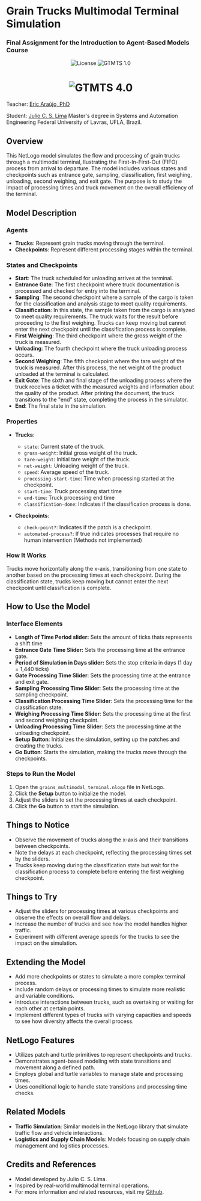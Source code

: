 # Grain Trucks Multimodal Terminal Simulation
### Final Assignment for the Introduction to Agent-Based Models Course

<p align="center">
  <img alt="License" src="https://img.shields.io/static/v1?label=license&message=MIT&color=8257E5&labelColor=000000">

 <img src="https://img.shields.io/static/v1?label=SDS&message=4.0&color=8257E5&labelColor=000000" alt="GTMTS 1.0" />
</p>

<h1 align="center">
  <img alt="GTMTS 4.0" title="Grain Trucks Multimodal Terminal Basic Simulation" src="https://github.com/juliocslima/sds3-project/blob/main/images/grain_terminal_basic_simulation.png" />
</h1>

Teacher: 
[Eric Araújo, PhD](https://orcid.org/0000-0003-4263-9075)

Student: 
[Julio C. S. Lima](http://lattes.cnpq.br/2520521178972799)
Master's degree in Systems and Automation Engineering
Federal University of Lavras, UFLA, Brazil.

## Overview

This NetLogo model simulates the flow and processing of grain trucks through a multimodal terminal, llustrating the First-In-First-Out (FIFO) process from arrival to departure. The model includes various states and checkpoints such as entrance gate, sampling, classification, first weighing, unloading, second weighing, and exit gate. The purpose is to study the impact of processing times and truck movement on the overall efficiency of the terminal.

## Model Description

### Agents

- **Trucks**: Represent grain trucks moving through the terminal.
- **Checkpoints**: Represent different processing stages within the terminal.

### States and Checkpoints

- **Start**: The truck scheduled for unloading arrives at the terminal.
- **Entrance Gate**: The first checkpoint where truck documentation is processed and checked for entry into the terminal.
- **Sampling**: The second checkpoint where a sample of the cargo is taken for the classification and analysis stage to meet quality requirements.
- **Classification**: In this state, the sample taken from the cargo is analyzed to meet quality requirements. The truck waits for the result before proceeding to the first weighing. Trucks can keep moving but cannot enter the next checkpoint until the classification process is complete.
- **First Weighing**: The third checkpoint where the gross weight of the truck is measured.
- **Unloading**: The fourth checkpoint where the truck unloading process occurs.
- **Second Weighing**: The fifth checkpoint where the tare weight of the truck is measured. After this process, the net weight of the product unloaded at the terminal is calculated.
- **Exit Gate**: The sixth and final stage of the unloading process where the truck receives a ticket with the measured weights and information about the quality of the product. After printing the document, the truck transitions to the "end" state, completing the process in the simulator.
- **End**: The final state in the simulation.

### Properties

- **Trucks**:
  - `state`: Current state of the truck.
  - `gross-weight`: Initial gross weight of the truck.
  - `tare-weight`: Initial tare weight of the truck.
  - `net-weight`: Unloading weight of the truck.
  - `speed`: Average speed of the truck.
  - `processing-start-time`: Time when processing started at the checkpoint.
  - `start-time`: Truck processing start time
  - `end-time`: Truck processing end time
  - `classification-done`: Indicates if the classification process is done.
  
- **Checkpoints**:
  - `check-point?`: Indicates if the patch is a checkpoint.
  - `automated-process?`: If true indicates processes that require no human intervention (Methods not implemented)

### How It Works

Trucks move horizontally along the x-axis, transitioning from one state to another based on the processing times at each checkpoint. During the classification state, trucks keep moving but cannot enter the next checkpoint until classification is complete.

## How to Use the Model

### Interface Elements

- **Length of Time Period slider:** Sets the amount of ticks thats represents a shift time
- **Entrance Gate Time Slider:** Sets the processing time at the entrance gate.
- **Period of Simulation in Days slider:** Sets the stop criteria in days (1 day = 1,440 ticks)
- **Gate Processing Time Slider**: Sets the processing time at the entrance and exit gate.
- **Sampling Processing Time Slider**: Sets the processing time at the sampling checkpoint.
- **Classification Processing Time Slider**: Sets the processing time for the classification state.
- **Weighing Processing Time Slider**: Sets the processing time at the first and second weighing checkpoint.
- **Unloading Processing Time Slider**: Sets the processing time at the unloading checkpoint.
- **Setup Button**: Initializes the simulation, setting up the patches and creating the trucks.
- **Go Button**: Starts the simulation, making the trucks move through the checkpoints.

### Steps to Run the Model

1. Open the `grains_multimodal_terminal.nlogo` file in NetLogo.
2. Click the **Setup** button to initialize the model.
3. Adjust the sliders to set the processing times at each checkpoint.
4. Click the **Go** button to start the simulation.

## Things to Notice

- Observe the movement of trucks along the x-axis and their transitions between checkpoints.
- Note the delays at each checkpoint, reflecting the processing times set by the sliders.
- Trucks keep moving during the classification state but wait for the classification process to complete before entering the first weighing checkpoint.

## Things to Try

- Adjust the sliders for processing times at various checkpoints and observe the effects on overall flow and delays.
- Increase the number of trucks and see how the model handles higher traffic.
- Experiment with different average speeds for the trucks to see the impact on the simulation.

## Extending the Model

- Add more checkpoints or states to simulate a more complex terminal process.
- Include random delays or processing times to simulate more realistic and variable conditions.
- Introduce interactions between trucks, such as overtaking or waiting for each other at certain points.
- Implement different types of trucks with varying capacities and speeds to see how diversity affects the overall process.

## NetLogo Features

- Utilizes patch and turtle primitives to represent checkpoints and trucks.
- Demonstrates agent-based modeling with state transitions and movement along a defined path.
- Employs global and turtle variables to manage state and processing times.
- Uses conditional logic to handle state transitions and processing time checks.

## Related Models

- **Traffic Simulation**: Similar models in the NetLogo library that simulate traffic flow and vehicle interactions.
- **Logistics and Supply Chain Models**: Models focusing on supply chain management and logistics processes.

## Credits and References

- Model developed by Julio C. S. Lima.
- Inspired by real-world multimodal terminal operations.
- For more information and related resources, visit my [Github](https://github.com/juliocslima/introduction-to-abms-final-assignment).

